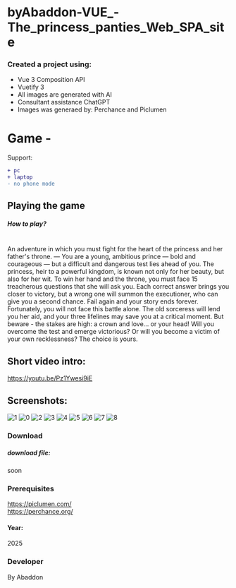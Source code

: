 # byAbaddon-VUE_-The_princess_panties_Web_SPA_site


### Created a project using:
+ Vue 3 Composition API
+ Vuetify 3
+ All images are generated with AI
+ Consultant assistance ChatGPT
+ Images was generaed by: Perchance and  Piclumen

# Game - 
Support:
```diff
+ pc
+ laptop
- no phone mode
```


## Playing the game
##### How to play? </br>
  </br>
An adventure in which you must fight for the heart of the princess and her father's throne.
— You are a young, ambitious prince — bold and courageous — but a difficult and dangerous test lies ahead of you. The princess, heir to a powerful kingdom, is known not only for her beauty, but also for her wit. To win her hand and the throne, you must face 15 treacherous questions that she will ask you. Each correct answer brings you closer to victory, but a wrong one will summon the executioner, who can give you a second chance. Fail again and your story ends forever.
Fortunately, you will not face this battle alone. The old sorceress will lend you her aid, and your three lifelines may save you at a critical moment.
But beware - the stakes are high: a crown and love... or your head! Will you overcome the test and emerge victorious? Or will you become a victim of your own recklessness? The choice is yours.



## Short video intro:
https://youtu.be/Pz1Ywesi9iE

## Screenshots:
![1](https://github.com/user-attachments/assets/18d9c0af-4419-43b1-b189-9bf25bbd5a2f)
![0](https://github.com/user-attachments/assets/7f3a906f-f251-401e-b203-d0620c5c3a24)
![2](https://github.com/user-attachments/assets/d8e92583-d429-4da1-bd58-9b61bb8c4a0a)
![3](https://github.com/user-attachments/assets/f3544174-19e9-49a8-9ffa-4e360a836196)
![4](https://github.com/user-attachments/assets/0d2d6536-24af-4377-93ef-66191ee1e0a4)
![5](https://github.com/user-attachments/assets/8e20d76d-65fb-4668-8ab6-2926ad689690)
![6](https://github.com/user-attachments/assets/f994276e-5147-45c7-8553-923d76e35de8)
![7](https://github.com/user-attachments/assets/b46a53bf-094a-49d1-bbf8-3cb1c9f3dfdc)
![8](https://github.com/user-attachments/assets/f6026d60-7ce2-4f11-bd19-49f4c25d72a3)


### Download
##### download file:
soon


### Prerequisites
https://piclumen.com/ </br>
https://perchance.org/

#### Year:
2025

### Developer
By Abaddon

<br>

